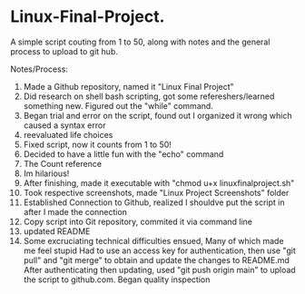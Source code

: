# Linux-Final-Project.
A simple script couting from 1 to 50, along with notes and the general process to upload to git hub. 

Notes/Process:
1. Made a Github repository, named it "Linux Final Project"
2. Did research on shell bash scripting, got some refereshers/learned something new. Figured out the "while" command. 
3. Began trial and error on the script, found out I organized it wrong which caused a syntax error
4. reevaluated life choices
5. Fixed script, now it counts from 1 to 50!
6. Decided to have a little fun with the "echo" command
7. The Count reference
8. Im hilarious!
9. After finishing, made it executable with "chmod u+x linuxfinalproject.sh"
10. Took respective screenshots, made "Linux Project Screenshots" folder
11. Established Connection to Github, realized I shouldve put the script in after I made the connection
12. Copy script into Git repository, commited it via command line
13. updated README
14. Some excruciating technical difficulties ensued, Many of which made me feel stupid 
Had to use an access key for authentication, then use "git pull" and "git merge" to obtain and update the changes to README.md
After authenticating then updating, used "git push origin main" to upload the script to github.com.
Began quality inspection
